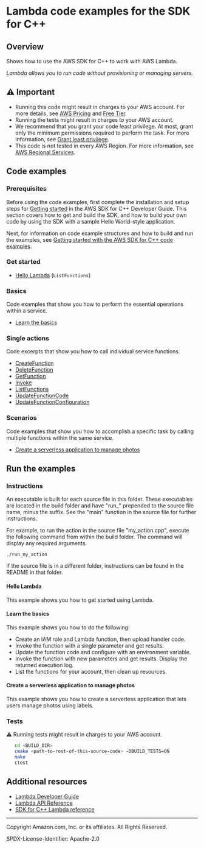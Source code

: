 # Lambda code examples for the SDK for C++

## Overview

Shows how to use the AWS SDK for C++ to work with AWS Lambda.

<!--custom.overview.start-->
<!--custom.overview.end-->

_Lambda allows you to run code without provisioning or managing servers._

## ⚠ Important

* Running this code might result in charges to your AWS account. For more details, see [AWS Pricing](https://aws.amazon.com/pricing/) and [Free Tier](https://aws.amazon.com/free/).
* Running the tests might result in charges to your AWS account.
* We recommend that you grant your code least privilege. At most, grant only the minimum permissions required to perform the task. For more information, see [Grant least privilege](https://docs.aws.amazon.com/IAM/latest/UserGuide/best-practices.html#grant-least-privilege).
* This code is not tested in every AWS Region. For more information, see [AWS Regional Services](https://aws.amazon.com/about-aws/global-infrastructure/regional-product-services).

<!--custom.important.start-->
<!--custom.important.end-->

## Code examples

### Prerequisites



Before using the code examples, first complete the installation and setup steps
for [Getting started](https://docs.aws.amazon.com/sdk-for-cpp/v1/developer-guide/getting-started.html) in the AWS SDK for
C++ Developer Guide.
This section covers how to get and build the SDK, and how to build your own code by using the SDK with a
sample Hello World-style application.

Next, for information on code example structures and how to build and run the examples, see [Getting started with the AWS SDK for C++ code examples](https://docs.aws.amazon.com/sdk-for-cpp/v1/developer-guide/getting-started-code-examples.html).


<!--custom.prerequisites.start-->
<!--custom.prerequisites.end-->

### Get started

- [Hello Lambda](hello_lambda/CMakeLists.txt#L4) (`ListFunctions`)


### Basics

Code examples that show you how to perform the essential operations within a service.

- [Learn the basics](get_started_with_functions_scenario.cpp)


### Single actions

Code excerpts that show you how to call individual service functions.

- [CreateFunction](get_started_with_functions_scenario.cpp#L172)
- [DeleteFunction](get_started_with_functions_scenario.cpp#L843)
- [GetFunction](get_started_with_functions_scenario.cpp#L488)
- [Invoke](get_started_with_functions_scenario.cpp#L538)
- [ListFunctions](get_started_with_functions_scenario.cpp#L440)
- [UpdateFunctionCode](get_started_with_functions_scenario.cpp#L291)
- [UpdateFunctionConfiguration](get_started_with_functions_scenario.cpp#L342)

### Scenarios

Code examples that show you how to accomplish a specific task by calling multiple
functions within the same service.

- [Create a serverless application to manage photos](../../example_code/cross-service/photo_asset_manager)


<!--custom.examples.start-->
<!--custom.examples.end-->

## Run the examples

### Instructions

An executable is built for each source file in this folder. These executables are located in the build folder and have
"run_" prepended to the source file name, minus the suffix. See the "main" function in the source file for further instructions.

For example, to run the action in the source file "my_action.cpp", execute the following command from within the build folder. The command
will display any required arguments.

```
./run_my_action
```

If the source file is in a different folder, instructions can be found in the README in that
folder.

<!--custom.instructions.start-->
<!--custom.instructions.end-->

#### Hello Lambda

This example shows you how to get started using Lambda.


#### Learn the basics

This example shows you how to do the following:

- Create an IAM role and Lambda function, then upload handler code.
- Invoke the function with a single parameter and get results.
- Update the function code and configure with an environment variable.
- Invoke the function with new parameters and get results. Display the returned execution log.
- List the functions for your account, then clean up resources.

<!--custom.basic_prereqs.lambda_Scenario_GettingStartedFunctions.start-->
<!--custom.basic_prereqs.lambda_Scenario_GettingStartedFunctions.end-->


<!--custom.basics.lambda_Scenario_GettingStartedFunctions.start-->
<!--custom.basics.lambda_Scenario_GettingStartedFunctions.end-->


#### Create a serverless application to manage photos

This example shows you how to create a serverless application that lets users manage photos using labels.


<!--custom.scenario_prereqs.cross_PAM.start-->
<!--custom.scenario_prereqs.cross_PAM.end-->


<!--custom.scenarios.cross_PAM.start-->
<!--custom.scenarios.cross_PAM.end-->

### Tests

⚠ Running tests might result in charges to your AWS account.



```sh
   cd <BUILD_DIR>
   cmake <path-to-root-of-this-source-code> -DBUILD_TESTS=ON
   make
   ctest
```


<!--custom.tests.start-->
<!--custom.tests.end-->

## Additional resources

- [Lambda Developer Guide](https://docs.aws.amazon.com/lambda/latest/dg/welcome.html)
- [Lambda API Reference](https://docs.aws.amazon.com/lambda/latest/dg/API_Reference.html)
- [SDK for C++ Lambda reference](https://sdk.amazonaws.com/cpp/api/LATEST/aws-cpp-sdk-lambda/html/annotated.html)

<!--custom.resources.start-->
<!--custom.resources.end-->

---

Copyright Amazon.com, Inc. or its affiliates. All Rights Reserved.

SPDX-License-Identifier: Apache-2.0